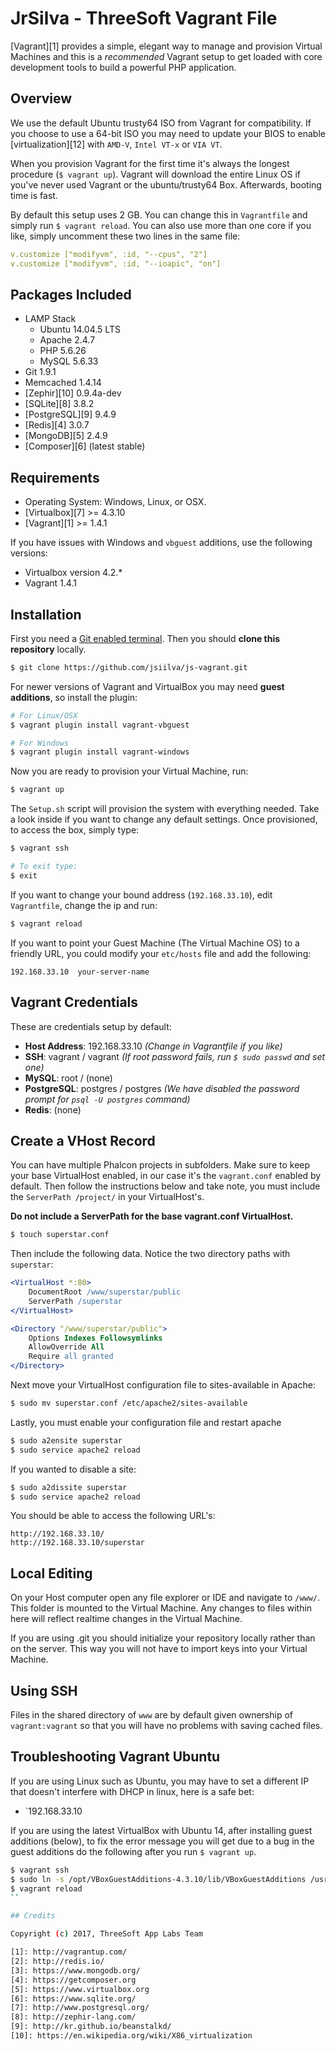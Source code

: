 JrSilva - ThreeSoft Vagrant File
===================

[Vagrant][1] provides a simple, elegant way to manage and provision Virtual Machines and this is a *recommended* Vagrant setup to get loaded with core development tools to build a powerful PHP application.

## Overview

We use the default Ubuntu trusty64 ISO from Vagrant for compatibility.
If you choose to use a 64-bit ISO you may need to update your BIOS to enable [virtualization][12] with `AMD-V`, `Intel VT-x` or `VIA VT`.

When you provision Vagrant for the first time it's always the longest procedure (`$ vagrant up`). Vagrant will download the entire Linux OS if you've never used Vagrant or the ubuntu/trusty64 Box. Afterwards, booting time is fast.

By default this setup uses 2 GB. You can change this in `Vagrantfile` and simply run `$ vagrant reload`. You can also use more than one core if you like, simply uncomment these two lines in the same file:

```yaml
v.customize ["modifyvm", :id, "--cpus", "2"]
v.customize ["modifyvm", :id, "--ioapic", "on"]
```

## Packages Included

- LAMP Stack
  - Ubuntu 14.04.5 LTS
  - Apache 2.4.7
  - PHP 5.6.26
  - MySQL 5.6.33
- Git 1.9.1
- Memcached 1.4.14
- [Zephir][10] 0.9.4a-dev
- [SQLite][8] 3.8.2
- [PostgreSQL][9] 9.4.9
- [Redis][4] 3.0.7
- [MongoDB][5] 2.4.9
- [Composer][6] (latest stable)

## Requirements

- Operating System: Windows, Linux, or OSX.
- [Virtualbox][7] >= 4.3.10
- [Vagrant][1] >= 1.4.1

If you have issues with Windows and `vbguest` additions, use the following versions:
- Virtualbox version 4.2.*
- Vagrant 1.4.1

## Installation

First you need a [Git enabled terminal](#software-suggestions). Then you should **clone this repository** locally.

```sh
$ git clone https://github.com/jsiilva/js-vagrant.git
```

For newer versions of Vagrant and VirtualBox you may need **guest additions**, so install the plugin:

```sh
# For Linux/OSX
$ vagrant plugin install vagrant-vbguest

# For Windows
$ vagrant plugin install vagrant-windows
```

Now you are ready to provision your Virtual Machine, run:

```sh
$ vagrant up
```

The `Setup.sh` script will provision the system with everything needed. Take a look inside if you want to change any default settings. Once provisioned, to access the box, simply type:

```sh
$ vagrant ssh

# To exit type:
$ exit
```

If you want to change your bound address (`192.168.33.10`), edit `Vagrantfile`, change the ip and run:

```sh
$ vagrant reload
```

If you want to point your Guest Machine (The Virtual Machine OS) to a friendly URL, you could modify your `etc/hosts` file and add the following:

```
192.168.33.10  your-server-name
```

## Vagrant Credentials

These are credentials setup by default:

- **Host Address**: 192.168.33.10 _(Change in Vagrantfile if you like)_
- **SSH**: vagrant / vagrant _(If root password fails, run `$ sudo passwd` and set one)_
- **MySQL**: root / (none)
- **PostgreSQL**: postgres / postgres _(We have disabled the password prompt for `psql -U postgres` command)_
- **Redis**: (none)


## Create a VHost Record

You can have multiple Phalcon projects in subfolders. Make sure to keep your base VirtualHost enabled, in our case it's the `vagrant.conf` enabled by default. Then follow the instructions below and take note, you must include the `ServerPath /project/` in your VirtualHost's.

**Do not include a ServerPath for the base vagrant.conf VirtualHost.**

```sh
$ touch superstar.conf
```

Then include the following data. Notice the two directory paths with `superstar`:

```apache
<VirtualHost *:80>
    DocumentRoot /www/superstar/public
    ServerPath /superstar
</VirtualHost>

<Directory "/www/superstar/public">
    Options Indexes Followsymlinks
    AllowOverride All
    Require all granted
</Directory>
```

Next move your VirtualHost configuration file to sites-available in Apache:

```sh
$ sudo mv superstar.conf /etc/apache2/sites-available
```

Lastly, you must enable your configuration file and restart apache

```sh
$ sudo a2ensite superstar
$ sudo service apache2 reload
```

If you wanted to disable a site:

```sh
$ sudo a2dissite superstar
$ sudo service apache2 reload
```

You should be able to access the following URL's:

```
http://192.168.33.10/
http://192.168.33.10/superstar
```

## Local Editing

On your Host computer open any file explorer or IDE and navigate to `/www/`.
This folder is mounted to the Virtual Machine. Any changes to files within here will reflect realtime changes in the Virtual Machine.

If you are using .git you should initialize your repository locally rather than on the server. This way you will not have to import keys into your Virtual Machine.

## Using SSH

Files in the shared directory of `www` are by default given ownership of `vagrant:vagrant` so that you will have no problems with saving cached files.

## Troubleshooting Vagrant Ubuntu

If you are using Linux such as Ubuntu, you may have to set a different IP that doesn't interfere with DHCP in linux,
here is a safe bet:
- `192.168.33.10

If you are using the latest VirtualBox with Ubuntu 14, after installing guest additions (below), to fix the error message you will get due to a bug in the guest additions do the following after you run `$ vagrant up`.

```sh
$ vagrant ssh
$ sudo ln -s /opt/VBoxGuestAdditions-4.3.10/lib/VBoxGuestAdditions /usr/lib/VBoxGuestAdditions
$ vagrant reload
``

## Credits

Copyright (c) 2017, ThreeSoft App Labs Team

[1]: http://vagrantup.com/
[2]: http://redis.io/
[3]: https://www.mongodb.org/
[4]: https://getcomposer.org
[5]: https://www.virtualbox.org
[6]: https://www.sqlite.org/
[7]: http://www.postgresql.org/
[8]: http://zephir-lang.com/
[9]: http://kr.github.io/beanstalkd/
[10]: https://en.wikipedia.org/wiki/X86_virtualization
